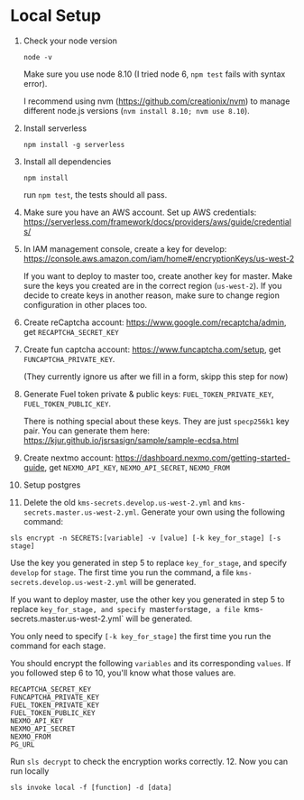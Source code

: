 # Local Setup
1. Check your node version

   ```node -v```
   
   Make sure you use node 8.10 (I tried node 6, `npm test` fails with syntax error). 
   
   I recommend using nvm (https://github.com/creationix/nvm) to manage different node.js versions (`nvm install 8.10; nvm use 8.10`).
2. Install serverless

   ```npm install -g serverless```
3. Install all dependencies

   ```npm install```

   run `npm test`, the tests should all pass.
4. Make sure you have an AWS account. Set up AWS credentials: https://serverless.com/framework/docs/providers/aws/guide/credentials/
5. In IAM management console, create a key for develop: https://console.aws.amazon.com/iam/home#/encryptionKeys/us-west-2

   If you want to deploy to master too, create another key for master.
   Make sure the keys you created are in the correct region (`us-west-2`). If you decide to create keys in another reason, make sure to change region configuration in other places too.
6. Create reCaptcha account: https://www.google.com/recaptcha/admin, get `RECAPTCHA_SECRET_KEY`
7. Create fun captcha account: https://www.funcaptcha.com/setup, get `FUNCAPTCHA_PRIVATE_KEY`.

   (They currently ignore us after we fill in a form, skipp this step for now)
8. Generate Fuel token private & public keys: `FUEL_TOKEN_PRIVATE_KEY`, `FUEL_TOKEN_PUBLIC_KEY`.

   There is nothing special about these keys. They are just `specp256k1` key pair. You can generate them here: https://kjur.github.io/jsrsasign/sample/sample-ecdsa.html
9. Create nextmo account: https://dashboard.nexmo.com/getting-started-guide, get `NEXMO_API_KEY`, `NEXMO_API_SECRET`, `NEXMO_FROM`
10. Setup postgres
11. Delete the old `kms-secrets.develop.us-west-2.yml` and `kms-secrets.master.us-west-2.yml`. Generate your own using the following command:

   ```sls encrypt -n SECRETS:[variable] -v [value] [-k key_for_stage] [-s stage]```
   
   Use the key you generated in step 5 to replace `key_for_stage`, and specify `develop` for `stage`. The first time you run the command, a file `kms-secrets.develop.us-west-2.yml` will be generated.
 
   If you want to deploy master, use the other key you generated in step 5 to replace `key_for_stage, and specify `master` for `stage`, a file `kms-secrets.master.us-west-2.yml` will be generated.
   
   You only need to specify `[-k key_for_stage]` the first time you run the command for each stage.
   
   You should encrypt the following `variables` and its corresponding `values`. If you followed step 6 to 10, you'll know what those values are.
   ```
   RECAPTCHA_SECRET_KEY
   FUNCAPTCHA_PRIVATE_KEY
   FUEL_TOKEN_PRIVATE_KEY
   FUEL_TOKEN_PUBLIC_KEY
   NEXMO_API_KEY
   NEXMO_API_SECRET
   NEXMO_FROM
   PG_URL
   ```
   
   Run `sls decrypt` to check the encryption works correctly.
12. Now you can run locally

   ```sls invoke local -f [function] -d [data]```
   
   
   
   
